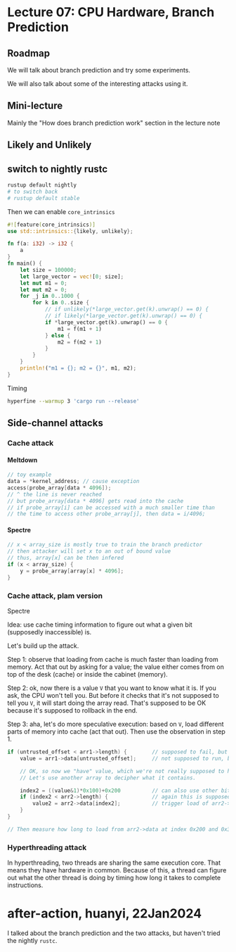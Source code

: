 # Lecture 07: CPU Hardware, Branch Prediction

## Roadmap

We will talk about branch prediction and try some experiments.

We will also talk about some of the interesting attacks using it.

## Mini-lecture

Mainly the "How does branch prediction work" section in the lecture note

## Likely and Unlikely

## switch to nightly rustc
```sh
rustup default nightly
# to switch back
# rustup default stable
```

Then we can enable `core_intrinsics`

```rust
#![feature(core_intrinsics)]
use std::intrinsics::{likely, unlikely};

fn f(a: i32) -> i32 {
    a
}
fn main() {
    let size = 100000;
    let large_vector = vec![0; size];
    let mut m1 = 0;
    let mut m2 = 0;
    for _j in 0..1000 {
        for k in 0..size {
            // if unlikely(*large_vector.get(k).unwrap() == 0) {
            // if likely(*large_vector.get(k).unwrap() == 0) {
            if *large_vector.get(k).unwrap() == 0 {
                m1 = f(m1 + 1)
            } else {
                m2 = f(m2 + 1)
            }
        }
    }
    println!("m1 = {}; m2 = {}", m1, m2);
}
```

Timing

```sh
hyperfine --warmup 3 'cargo run --release'
```

## Side-channel attacks

### Cache attack

#### Meltdown

```C
// toy example
data = *kernel_address; // cause exception
access(probe_array[data * 4096]);
// ^ the line is never reached
// but probe_array[data * 4096] gets read into the cache
// if probe_array[i] can be accessed with a much smaller time than
// the time to access other probe_array[j], then data = i/4096;
```

#### Spectre

```C
// x < array_size is mostly true to train the branch predictor
// then attacker will set x to an out of bound value
// thus, array[x] can be then infered
if (x < array_size) {
    y = probe_array[array[x] * 4096];
}
```

### Cache attack, plam version

Spectre

Idea: use cache timing information to figure out what a given bit (supposedly
inaccessible) is.

Let's build up the attack.

Step 1: observe that loading from cache is much faster than loading from memory.
Act that out by asking for a value; the value either comes from on top of the
desk (cache) or inside the cabinet (memory).

Step 2: ok, now there is a value `V` that you want to know what it is. If you
ask, the CPU won't tell you. But before it checks that it's not supposed to tell
you `V`, it will start doing the array read. That's supposed to be OK because
it's supposed to rollback in the end.

Step 3: aha, let's do more speculative execution: based on `V`, load different
parts of memory into cache (act that out). Then use the observation in step 1.

```C
if (untrusted_offset < arr1->length) {        // supposed to fail, but predicted true
    value = arr1->data[untrusted_offset];     // not supposed to run, but because of speculation, does actually load value (you're not supposed to see it)

    // OK, so now we "have" value, which we're not really supposed to have access to.
    // Let's use another array to decipher what it contains.

    index2 = ((value&1)*0x100)+0x200          // can also use other bits besides &1
    if (index2 < arr2->length) {              // again this is supposed to be false, and yet...
        value2 = arr2->data[index2];          // trigger load of arr2->data[0x200] if bit false, 0x300 if true
    }
}

// Then measure how long to load from arr2->data at index 0x200 and 0x300.
```

### Hyperthreading attack

In hyperthreading, two threads are sharing the same execution core. That means
they have hardware in common. Because of this, a thread can figure out what the
other thread is doing by timing how long it takes to complete instructions.

# after-action, huanyi, 22Jan2024

I talked about the branch prediction and the two attacks, but haven't tried the
nightly `rustc`.
